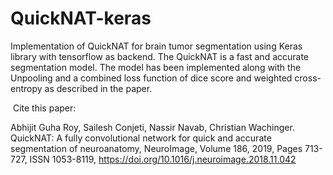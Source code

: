 # QuickNAT-keras
Implementation of QuickNAT for brain tumor segmentation using Keras library with tensorflow as backend. The QuickNAT is a fast and accurate segmentation model. The model has been implemented along with the Unpooling and a combined loss function of dice score and weighted cross-entropy as described in the paper. 

![]()
Cite this paper:

Abhijit Guha Roy, Sailesh Conjeti, Nassir Navab, Christian Wachinger. 
QuickNAT: A fully convolutional network for quick and accurate segmentation of neuroanatomy, 
NeuroImage, Volume 186, 2019, Pages 713-727, ISSN 1053-8119, 
https://doi.org/10.1016/j.neuroimage.2018.11.042
